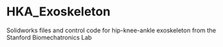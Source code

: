 # HKA_Exoskeleton
Solidworks files and control code for hip-knee-ankle exoskeleton from the Stanford Biomechatronics Lab
